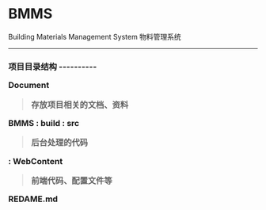 
# **BMMS**  
Building Materials Management System 物料管理系统
___
<h3>项目目录结构
----------

**Document**
> 存放项目相关的文档、资料

**BMMS**
 :  build
 :  src
 > 后台处理的代码
 
 : WebContent
 > 前端代码、配置文件等
 
**REDAME.md**
